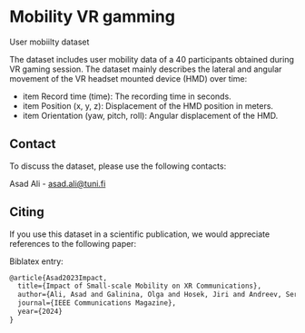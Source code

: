 # Mobility VR gamming
User mobiilty dataset

The dataset includes user mobility data of a 40 participants obtained during VR gaming session. The dataset mainly describes the lateral and angular movement of the VR headset mounted device (HMD) over time:
- item Record time (time): The recording time in seconds.
- item Position (x, y, z): Displacement of the HMD position in meters.
- item Orientation (yaw, pitch, roll): Angular displacement of the HMD.

## Contact
To discuss the dataset, please use the following contacts:

Asad Ali - asad.ali@tuni.fi


## Citing 
If you use this dataset in a scientific publication, we would appreciate references to the following paper:

Biblatex entry:
```latex
@article{Asad2023Impact,
  title={Impact of Small-scale Mobility on XR Communications},
  author={Ali, Asad and Galinina, Olga and Hosek, Jiri and Andreev, Sergey},
  journal={IEEE Communications Magazine}, 
  year={2024}
}
```
